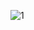 ![1](https://user-images.githubusercontent.com/44758448/127085857-9bc52a86-c903-4756-8bf4-6b362da7dd65.png)
